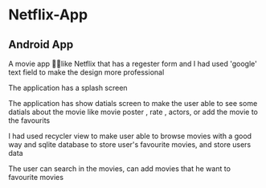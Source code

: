 # Netflix-App
<h2> Android App</h1>
<p> A movie app 📱🎦like Netflix that has a regester form and I had used 'google' text field to make the design more professional </p>
<p> The application has a splash screen</p>
<p> The application has show datials screen to make the user able to see some datials about the movie like movie poster , rate , actors, or add the movie to the favourits</p>
<p> I had used recycler view to make user able to browse movies with a good way and sqlite database to store user's favourite movies, and store users data</p>
<p> The user can search in the movies, can add movies that he want to favourite movies</p>
